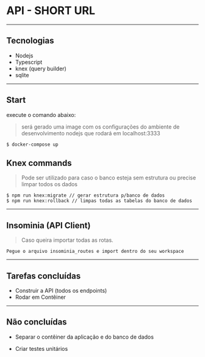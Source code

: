 # API - SHORT URL


----
## Tecnologias
- Nodejs
- Typescript
- knex (query builder)
- sqlite

----
## Start
execute o comando abaixo:
>será gerado uma image com os configurações do ambiente de desenvolvimento nodejs que rodará em localhost:3333
    
    $ docker-compose up


## Knex commands

>Pode ser utilizado para caso o banco esteja sem estrutura ou precise limpar todos os dados
    
    $ npm run knex:migrate // gerar estrutura p/banco de dados
    $ npm run knex:rollback // limpas todas as tabelas do banco de dados


----

## Insominia (API Client)

>Caso queira importar todas as rotas. 
    
    Pegue o arquivo insominia_routes e import dentro do seu workspace
   
----
## Tarefas concluídas 
* Construir a API (todos os endpoints) 
* Rodar em Contêiner


----
## Não concluídas
* Separar o contêiner da aplicação e do banco de dados

* Criar testes unitários 